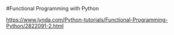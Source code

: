 #Functional Programming with Python 

https://www.lynda.com/Python-tutorials/Functional-Programming-Python/2822091-2.html
